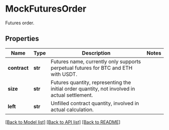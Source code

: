 # MockFuturesOrder

Futures order.
## Properties
Name | Type | Description | Notes
------------ | ------------- | ------------- | -------------
**contract** | **str** | Futures name, currently only supports perpetual futures for BTC and ETH with USDT. | 
**size** | **str** | Futures quantity, representing the initial order quantity, not involved in actual settlement. | 
**left** | **str** | Unfilled contract quantity, involved in actual calculation. | 

[[Back to Model list]](../README.md#documentation-for-models) [[Back to API list]](../README.md#documentation-for-api-endpoints) [[Back to README]](../README.md)


